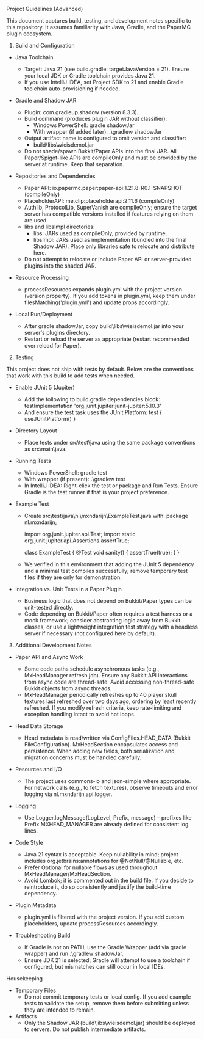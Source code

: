 Project Guidelines (Advanced)

This document captures build, testing, and development notes specific to this repository. It assumes familiarity with Java, Gradle, and the PaperMC plugin ecosystem.

1) Build and Configuration

- Java Toolchain
  - Target: Java 21 (see build.gradle: targetJavaVersion = 21). Ensure your local JDK or Gradle toolchain provides Java 21.
  - If you use IntelliJ IDEA, set Project SDK to 21 and enable Gradle toolchain auto-provisioning if needed.

- Gradle and Shadow JAR
  - Plugin: com.gradleup.shadow (version 8.3.3).
  - Build command (produces plugin JAR without classifier):
    - Windows PowerShell: gradle shadowJar
    - With wrapper (if added later): .\gradlew shadowJar
  - Output artifact name is configured to omit version and classifier:
    - build\libs\wieisdemol.jar
  - Do not shade/spawn Bukkit/Paper APIs into the final JAR. All Paper/Spigot-like APIs are compileOnly and must be provided by the server at runtime. Keep that separation.

- Repositories and Dependencies
  - Paper API: io.papermc.paper:paper-api:1.21.8-R0.1-SNAPSHOT (compileOnly)
  - PlaceholderAPI: me.clip:placeholderapi:2.11.6 (compileOnly)
  - Authlib, ProtocolLib, SuperVanish are compileOnly; ensure the target server has compatible versions installed if features relying on them are used.
  - libs and libsImpl directories:
    - libs: JARs used as compileOnly, provided by runtime.
    - libsImpl: JARs used as implementation (bundled into the final Shadow JAR). Place only libraries safe to relocate and distribute here.
  - Do not attempt to relocate or include Paper API or server-provided plugins into the shaded JAR.

- Resource Processing
  - processResources expands plugin.yml with the project version (version property). If you add tokens in plugin.yml, keep them under filesMatching('plugin.yml') and update props accordingly.

- Local Run/Deployment
  - After gradle shadowJar, copy build\libs\wieisdemol.jar into your server's plugins directory.
  - Restart or reload the server as appropriate (restart recommended over reload for Paper).

2) Testing

This project does not ship with tests by default. Below are the conventions that work with this build to add tests when needed.

- Enable JUnit 5 (Jupiter)
  - Add the following to build.gradle dependencies block:
    testImplementation 'org.junit.jupiter:junit-jupiter:5.10.3'
  - And ensure the test task uses the JUnit Platform:
    test {
        useJUnitPlatform()
    }

- Directory Layout
  - Place tests under src\test\java using the same package conventions as src\main\java.

- Running Tests
  - Windows PowerShell: gradle test
  - With wrapper (if present): .\gradlew test
  - In IntelliJ IDEA: Right-click the test or package and Run Tests. Ensure Gradle is the test runner if that is your project preference.

- Example Test
  - Create src\test\java\nl\mxndarijn\ExampleTest.java with:
    package nl.mxndarijn;

    import org.junit.jupiter.api.Test;
    import static org.junit.jupiter.api.Assertions.assertTrue;

    class ExampleTest {
        @Test
        void sanity() {
            assertTrue(true);
        }
    }
  - We verified in this environment that adding the JUnit 5 dependency and a minimal test compiles successfully; remove temporary test files if they are only for demonstration.

- Integration vs. Unit Tests in a Paper Plugin
  - Business logic that does not depend on Bukkit/Paper types can be unit-tested directly.
  - Code depending on Bukkit/Paper often requires a test harness or a mock framework; consider abstracting logic away from Bukkit classes, or use a lightweight integration test strategy with a headless server if necessary (not configured here by default).

3) Additional Development Notes

- Paper API and Async Work
  - Some code paths schedule asynchronous tasks (e.g., MxHeadManager refresh job). Ensure any Bukkit API interactions from async code are thread-safe. Avoid accessing non-thread-safe Bukkit objects from async threads.
  - MxHeadManager periodically refreshes up to 40 player skull textures last refreshed over two days ago, ordering by least recently refreshed. If you modify refresh criteria, keep rate-limiting and exception handling intact to avoid hot loops.

- Head Data Storage
  - Head metadata is read/written via ConfigFiles.HEAD_DATA (Bukkit FileConfiguration). MxHeadSection encapsulates access and persistence. When adding new fields, both serialization and migration concerns must be handled carefully.

- Resources and I/O
  - The project uses commons-io and json-simple where appropriate. For network calls (e.g., to fetch textures), observe timeouts and error logging via nl.mxndarijn.api.logger.

- Logging
  - Use Logger.logMessage(LogLevel, Prefix, message) – prefixes like Prefix.MXHEAD_MANAGER are already defined for consistent log lines.

- Code Style
  - Java 21 syntax is acceptable. Keep nullability in mind; project includes org.jetbrains:annotations for @NotNull/@Nullable, etc.
  - Prefer Optional for nullable flows as used throughout MxHeadManager/MxHeadSection.
  - Avoid Lombok; it is commented out in the build file. If you decide to reintroduce it, do so consistently and justify the build-time dependency.

- Plugin Metadata
  - plugin.yml is filtered with the project version. If you add custom placeholders, update processResources accordingly.

- Troubleshooting Build
  - If Gradle is not on PATH, use the Gradle Wrapper (add via gradle wrapper) and run .\gradlew shadowJar.
  - Ensure JDK 21 is selected; Gradle will attempt to use a toolchain if configured, but mismatches can still occur in local IDEs.

Housekeeping

- Temporary Files
  - Do not commit temporary tests or local config. If you add example tests to validate the setup, remove them before submitting unless they are intended to remain.
- Artifacts
  - Only the Shadow JAR (build\libs\wieisdemol.jar) should be deployed to servers. Do not publish intermediate artifacts.

